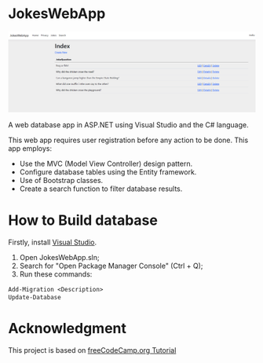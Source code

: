 # JokesWebApp
![JokesWebApp](./assets/preview.png)

A web database app in ASP.NET using Visual Studio and the C# language.

This web app requires user registration before any action to be done. This app employs:
- Use the MVC (Model View Controller) design pattern.
- Configure database tables using the Entity framework.
- Use of Bootstrap classes.
- Create a search function to filter database results.

# How to Build database
Firstly, install [Visual Studio](https://visualstudio.microsoft.com/).

1. Open JokesWebApp.sln;
2. Search for "Open Package Manager Console" (Ctrl + Q);
3. Run these commands:
```
Add-Migration <Description>
Update-Database
```

# Acknowledgment
This project is based on [freeCodeCamp.org Tutorial](https://youtu.be/BfEjDD8mWYg)
